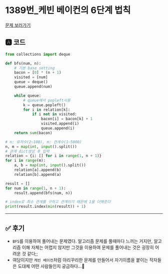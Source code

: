 # 1389번_케빈 베이컨의 6단계 법칙
[문제 보러가기](https://www.acmicpc.net/problem/1389)

## 🅰 코드

```python
from collections import deque

def bfs(num, n):
    # 기본 base setting
    bacon = [0] * (n + 1)
    visited = [num]
    queue = deque()
    queue.append(num)

    while queue:
        # queue에서 popleft사용
        k = queue.popleft()
        for i in relation[k]:
            if i not in visited:
                bacon[i] = bacon[k] + 1
                visited.append(i)
                queue.append(i)
    return sum(bacon)

# n: 유저수(2~100), m: 관계수(1~5000)
n, m = map(int, input().split())
# 관계 dict생성 후 입력
relation = {i: [] for i in range(1, n + 1)}
for i in range(m):
    a, b = map(int, input().split())
    relation[a].append(b)
    relation[b].append(a)

result = []
for num in range(1, n + 1):
    result.append(bfs(num, n))

# index로 최소 관계를 구하고 관계이기 때문에 1을 더해준다
print(result.index(min(result)) + 1)

```

---


## ✅ 후기
* `BFS`를 이용하여 풀어내는 문제였다. 알고리즘 문제를 풀때마다 느끼는 거지만, 알고리즘 이해 자체는 어렵지 않지만 그것을 이용하여 문제를 풀어내는 것은 굉장히 어려운 것 같다;;
* 여담이지만 `케빈 베이컨`처럼 야리꾸리한 문제를 만들어서 자기이름을 붙이는 작자들은 도대체 어떤 사람들인지 궁금하다...🥴
